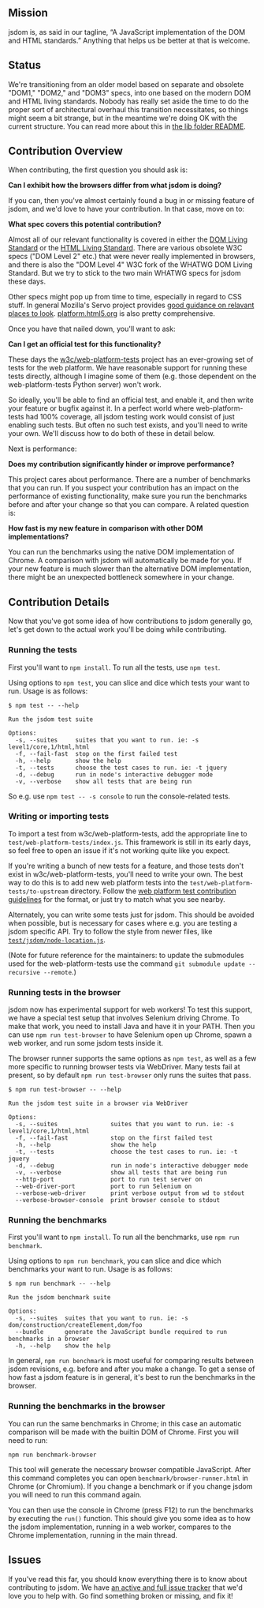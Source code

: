## Mission

jsdom is, as said in our tagline, “A JavaScript implementation of the DOM and HTML standards.” Anything that helps us be better at that is welcome.

## Status

We're transitioning from an older model based on separate and obsolete "DOM1," "DOM2," and "DOM3" specs, into one based on the modern DOM and HTML living standards. Nobody has really set aside the time to do the proper sort of architectural overhaul this transition necessitates, so things might seem a bit strange, but in the meantime we're doing OK with the current structure. You can read more about this in [the lib folder README](https://github.com/tmpvar/jsdom/tree/master/lib).

## Contribution Overview

When contributing, the first question you should ask is:

**Can I exhibit how the browsers differ from what jsdom is doing?**

If you can, then you've almost certainly found a bug in or missing feature of jsdom, and we'd love to have your contribution. In that case, move on to:

**What spec covers this potential contribution?**

Almost all of our relevant functionality is covered in either the [DOM Living Standard](http://dom.spec.whatwg.org/) or the [HTML Living Standard](http://www.whatwg.org/specs/web-apps/current-work/). There are various obsolete W3C specs ("DOM Level 2" etc.) that were never really implemented in browsers, and there is also the "DOM Level 4" W3C fork of the WHATWG DOM Living Standard. But we try to stick to the two main WHATWG specs for jsdom these days.

Other specs might pop up from time to time, especially in regard to CSS stuff. In general Mozilla's Servo project provides [good guidance on relavant places to look](https://github.com/servo/servo/wiki/Relevant-spec-links). [platform.html5.org](https://platform.html5.org/) is also pretty comprehensive.

Once you have that nailed down, you'll want to ask:

**Can I get an official test for this functionality?**

These days the [w3c/web-platform-tests](https://github.com/w3c/web-platform-tests) project has an ever-growing set of tests for the web platform. We have reasonable support for running these tests directly, although I imagine some of them (e.g. those dependent on the web-platform-tests Python server) won't work.

So ideally, you'll be able to find an official test, and enable it, and then write your feature or bugfix against it. In a perfect world where web-platform-tests had 100% coverage, all jsdom testing work would consist of just enabling such tests. But often no such test exists, and you'll need to write your own. We'll discuss how to do both of these in detail below.

Next is performance:

**Does my contribution significantly hinder or improve performance?**

This project cares about performance. There are a number of benchmarks that you can run. If you suspect your contribution has an impact on the performance of existing functionality, make sure you run the benchmarks before and after your change so that you can compare. A related question is:

**How fast is my new feature in comparison with other DOM implementations?**

You can run the benchmarks using the native DOM implementation of Chrome. A comparison with jsdom will automatically be made for you. If your new feature is much slower than the alternative DOM implementation, there might be an unexpected bottleneck somewhere in your change.

## Contribution Details

Now that you've got some idea of how contributions to jsdom generally go, let's get down to the actual work you'll be doing while contributing.

### Running the tests

First you'll want to `npm install`. To run all the tests, use `npm test`.

Using options to `npm test`, you can slice and dice which tests your want to run. Usage is as follows:

```
$ npm test -- --help

Run the jsdom test suite

Options:
  -s, --suites     suites that you want to run. ie: -s level1/core,1/html,html
  -f, --fail-fast  stop on the first failed test
  -h, --help       show the help
  -t, --tests      choose the test cases to run. ie: -t jquery
  -d, --debug      run in node's interactive debugger mode
  -v, --verbose    show all tests that are being run
```

So e.g. use `npm test -- -s console` to run the console-related tests.

### Writing or importing tests

To import a test from w3c/web-platform-tests, add the appropriate line to `test/web-platform-tests/index.js`. This framework is still in its early days, so feel free to open an issue if it's not working quite like you expect.

If you're writing a bunch of new tests for a feature, and those tests don't exist in w3c/web-platform-tests, you'll need to write your own. The best way to do this is to add new web platform tests into the `test/web-platform-tests/to-upstream` directory. Follow the [web platform test contribution guidelines](http://testthewebforward.org/docs/writing-tests.html) for the format, or just try to match what you see nearby.

Alternately, you can write some tests just for jsdom. This should be avoided when possible, but is necessary for cases where e.g. you are testing a jsdom specific API. Try to follow the style from newer files, like [`test/jsdom/node-location.js`](https://github.com/tmpvar/jsdom/blob/master/test/jsdom/node-location.js).

(Note for future reference for the maintainers: to update the submodules used for the web-platform-tests use the command `git submodule update --recursive --remote`.)

### Running tests in the browser

jsdom now has experimental support for web workers! To test this support, we have a special test setup that involves Selenium driving Chrome. To make that work, you need to install Java and have it in your PATH. Then you can use `npm run test-browser` to have Selenium open up Chrome, spawn a web worker, and run some jsdom tests inside it.

The browser runner supports the same options as `npm test`, as well as a few more specific to running browser tests via WebDriver. Many tests fail at present, so by default `npm run test-browser` only runs the suites that pass.

```
$ npm run test-browser -- --help

Run the jsdom test suite in a browser via WebDriver

Options:
  -s, --suites               suites that you want to run. ie: -s level1/core,1/html,html
  -f, --fail-fast            stop on the first failed test
  -h, --help                 show the help
  -t, --tests                choose the test cases to run. ie: -t jquery
  -d, --debug                run in node's interactive debugger mode
  -v, --verbose              show all tests that are being run
  --http-port                port to run test server on
  --web-driver-port          port to run Selenium on
  --verbose-web-driver       print verbose output from wd to stdout
  --verbose-browser-console  print browser console to stdout
```

### Running the benchmarks

First you'll want to `npm install`. To run all the benchmarks, use `npm run benchmark`.

Using options to `npm run benchmark`, you can slice and dice which benchmarks your want to run. Usage is as follows:

```
$ npm run benchmark -- --help

Run the jsdom benchmark suite

Options:
  -s, --suites  suites that you want to run. ie: -s dom/construction/createElement,dom/foo
  --bundle      generate the JavaScript bundle required to run benchmarks in a browser
  -h, --help    show the help
```

In general, `npm run benchmark` is most useful for comparing results between jsdom revisions, e.g. before and after you make a change. To get a sense of how fast a jsdom feature is in general, it's best to run the benchmarks in the browser.

### Running the benchmarks in the browser

You can run the same benchmarks in Chrome; in this case an automatic comparison will be made with the builtin DOM of Chrome. First you will need to run:

```
npm run benchmark-browser
```

This tool will generate the necessary browser compatible JavaScript. After this command completes you can open `benchmark/browser-runner.html` in Chrome (or Chromium). If you change a benchmark or if you change jsdom you will need to run this command again.

You can then use the console in Chrome (press F12) to run the benchmarks by executing the `run()` function. This should give you some idea as to how the jsdom implementation, running in a web worker, compares to the Chrome implementation, running in the main thread.

## Issues

If you've read this far, you should know everything there is to know about contributing to jsdom. We have [an active and full issue tracker](https://github.com/tmpvar/jsdom/issues) that we'd love you to help with. Go find something broken or missing, and fix it!
